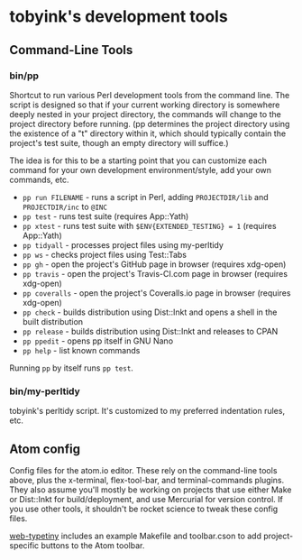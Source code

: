 # tobyink's development tools

## Command-Line Tools

### bin/pp

Shortcut to run various Perl development tools from the command line. The script is designed so that if your current working directory is somewhere deeply nested in your project directory, the commands will change to the project directory before running. (pp determines the project directory using the existence of a "t" directory within it, which should typically contain the project's test suite, though an empty directory will suffice.)

The idea is for this to be a starting point that you can customize each command for your own development environment/style, add your own commands, etc.

* `pp run FILENAME` - runs a script in Perl, adding `PROJECTDIR/lib` and `PROJECTDIR/inc` to `@INC`
* `pp test` - runs test suite (requires App::Yath)
* `pp xtest` - runs test suite with `$ENV{EXTENDED_TESTING} = 1` (requires App::Yath)
* `pp tidyall` - processes project files using my-perltidy
* `pp ws` - checks project files using Test::Tabs
* `pp gh` - open the project's GitHub page in browser (requires xdg-open)
* `pp travis` - open the project's Travis-CI.com page in browser (requires xdg-open)
* `pp coveralls` - open the project's Coveralls.io page in browser (requires xdg-open)
* `pp check` - builds distribution using Dist::Inkt and opens a shell in the built distribution
* `pp release` - builds distribution using Dist::Inkt and releases to CPAN
* `pp ppedit` - opens pp itself in GNU Nano
* `pp help` - list known commands

Running `pp` by itself runs `pp test`.

### bin/my-perltidy

tobyink's perltidy script. It's customized to my preferred indentation rules, etc.

## Atom config

Config files for the atom.io editor. These rely on the command-line tools above, plus the x-terminal, flex-tool-bar, and terminal-commands plugins. They also assume you'll mostly be working on projects that use either Make or Dist::Inkt for build/deployment, and use Mercurial for version control. If you use other tools, it shouldn't be rocket science to tweak these config files.

[web-typetiny](https://github.com/tobyink/web-typetiny) includes an example Makefile and toolbar.cson to add project-specific buttons to the Atom toolbar.
